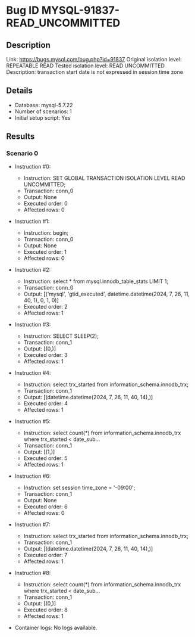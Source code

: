 # Bug ID MYSQL-91837-READ_UNCOMMITTED

## Description

Link:                     https://bugs.mysql.com/bug.php?id=91837
Original isolation level: REPEATABLE READ
Tested isolation level:   READ UNCOMMITTED
Description:              transaction start date is not expressed in session time zone


## Details
 * Database: mysql-5.7.22
 * Number of scenarios: 1
 * Initial setup script: Yes

## Results
### Scenario 0
 * Instruction #0:
     - Instruction:  SET GLOBAL TRANSACTION ISOLATION LEVEL READ UNCOMMITTED;
     - Transaction: conn_0
     - Output: None
     - Executed order: 0
     - Affected rows: 0
 * Instruction #1:
     - Instruction:  begin;
     - Transaction: conn_0
     - Output: None
     - Executed order: 1
     - Affected rows: 0
 * Instruction #2:
     - Instruction:  select * from mysql.innodb_table_stats LIMIT 1;
     - Transaction: conn_0
     - Output: [('mysql', 'gtid_executed', datetime.datetime(2024, 7, 26, 11, 40, 1), 0, 1, 0)]
     - Executed order: 2
     - Affected rows: 1
 * Instruction #3:
     - Instruction:  SELECT SLEEP(2);
     - Transaction: conn_1
     - Output: [(0,)]
     - Executed order: 3
     - Affected rows: 1
 * Instruction #4:
     - Instruction:  select trx_started from information_schema.innodb_trx;
     - Transaction: conn_1
     - Output: [(datetime.datetime(2024, 7, 26, 11, 40, 14),)]
     - Executed order: 4
     - Affected rows: 1
 * Instruction #5:
     - Instruction:  select count(*) from information_schema.innodb_trx where trx_started < date_sub...
     - Transaction: conn_1
     - Output: [(1,)]
     - Executed order: 5
     - Affected rows: 1
 * Instruction #6:
     - Instruction:  set session time_zone = '-09:00';
     - Transaction: conn_1
     - Output: None
     - Executed order: 6
     - Affected rows: 0
 * Instruction #7:
     - Instruction:  select trx_started from information_schema.innodb_trx;
     - Transaction: conn_1
     - Output: [(datetime.datetime(2024, 7, 26, 11, 40, 14),)]
     - Executed order: 7
     - Affected rows: 1
 * Instruction #8:
     - Instruction:  select count(*) from information_schema.innodb_trx where trx_started < date_sub...
     - Transaction: conn_1
     - Output: [(0,)]
     - Executed order: 8
     - Affected rows: 1

 * Container logs:
   No logs available.

